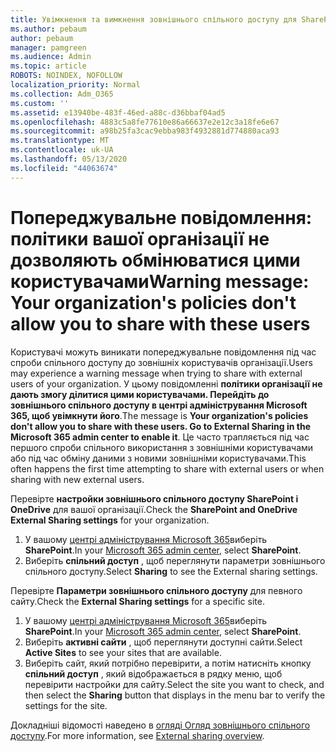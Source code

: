 ```yaml
---
title: Увімкнення та вимкнення зовнішнього спільного доступу для SharePoint
ms.author: pebaum
author: pebaum
manager: pamgreen
ms.audience: Admin
ms.topic: article
ROBOTS: NOINDEX, NOFOLLOW
localization_priority: Normal
ms.collection: Adm_O365
ms.custom: ''
ms.assetid: e13940be-483f-46ed-a88c-d36bbaf04ad5
ms.openlocfilehash: 4883c5a8fe77610e86a66637e2e12c3a18fe6e67
ms.sourcegitcommit: a98b25fa3cac9ebba983f4932881d774880aca93
ms.translationtype: MT
ms.contentlocale: uk-UA
ms.lasthandoff: 05/13/2020
ms.locfileid: "44063674"
---
```

# <a name="warning-message-your-organizations-policies-dont-allow-you-to-share-with-these-users"></a><span data-ttu-id="a1036-102">Попереджувальне повідомлення: політики вашої організації не дозволяють обмінюватися цими користувачами</span><span class="sxs-lookup"><span data-stu-id="a1036-102">Warning message: Your organization's policies don't allow you to share with these users</span></span>

<span data-ttu-id="a1036-103">Користувачі можуть виникати попереджувальне повідомлення під час спроби спільного доступу до зовнішніх користувачів організації.</span><span class="sxs-lookup"><span data-stu-id="a1036-103">Users may experience a warning message when trying to share with external users of your organization.</span></span> <span data-ttu-id="a1036-104">У цьому повідомленні **політики організації не дають змогу ділитися цими користувачами. Перейдіть до зовнішнього спільного доступу в центрі адміністрування Microsoft 365, щоб увімкнути його**.</span><span class="sxs-lookup"><span data-stu-id="a1036-104">The message is **Your organization's policies don't allow you to share with these users. Go to External Sharing in the Microsoft 365 admin center to enable it**.</span></span> <span data-ttu-id="a1036-105">Це часто трапляється під час першого спроби спільного використання з зовнішніми користувачами або під час обміну даними з новими зовнішніми користувачами.</span><span class="sxs-lookup"><span data-stu-id="a1036-105">This often happens the first time attempting to share with external users or when sharing with new external users.</span></span>

<span data-ttu-id="a1036-106">Перевірте **настройки зовнішнього спільного доступу SharePoint і OneDrive** для вашої організації.</span><span class="sxs-lookup"><span data-stu-id="a1036-106">Check the **SharePoint and OneDrive External Sharing settings** for your organization.</span></span>

1. <span data-ttu-id="a1036-107">У вашому [центрі адміністрування Microsoft 365](https://admin.microsoft.com/AdminPortal/Home#/homepage">https://admin.microsoft.com/)виберіть **SharePoint**.</span><span class="sxs-lookup"><span data-stu-id="a1036-107">In your [Microsoft 365 admin center](https://admin.microsoft.com/AdminPortal/Home#/homepage">https://admin.microsoft.com/), select **SharePoint**.</span></span>
3. <span data-ttu-id="a1036-108">Виберіть **спільний доступ** , щоб переглянути параметри зовнішнього спільного доступу.</span><span class="sxs-lookup"><span data-stu-id="a1036-108">Select **Sharing** to see the External sharing settings.</span></span>

<span data-ttu-id="a1036-109">Перевірте **Параметри зовнішнього спільного доступу** для певного сайту.</span><span class="sxs-lookup"><span data-stu-id="a1036-109">Check the **External Sharing settings** for a specific site.</span></span>

1. <span data-ttu-id="a1036-110">У вашому [центрі адміністрування Microsoft 365](https://admin.microsoft.com/AdminPortal/Home#/homepage">https://admin.microsoft.com/)виберіть **SharePoint**.</span><span class="sxs-lookup"><span data-stu-id="a1036-110">In your [Microsoft 365 admin center](https://admin.microsoft.com/AdminPortal/Home#/homepage">https://admin.microsoft.com/), select **SharePoint**.</span></span>
2. <span data-ttu-id="a1036-111">Виберіть **активні сайти** , щоб переглянути доступні сайти.</span><span class="sxs-lookup"><span data-stu-id="a1036-111">Select **Active Sites** to see your sites that are available.</span></span>
3. <span data-ttu-id="a1036-112">Виберіть сайт, який потрібно перевірити, а потім натисніть кнопку **спільний доступ** , який відображається в рядку меню, щоб перевірити настройки для сайту.</span><span class="sxs-lookup"><span data-stu-id="a1036-112">Select the site you want to check, and then select the **Sharing** button that displays in the menu bar to verify the settings for the site.</span></span>

<span data-ttu-id="a1036-113">Докладніші відомості наведено в [огляді Огляд зовнішнього спільного доступу](https://docs.microsoft.com/sharepoint/external-sharing-overview).</span><span class="sxs-lookup"><span data-stu-id="a1036-113">For more information, see [External sharing overview](https://docs.microsoft.com/sharepoint/external-sharing-overview).</span></span>